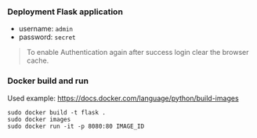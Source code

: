 ### Deployment Flask application

- username: `admin`
- password: `secret`
> To enable Authentication again after success login clear the browser cache.

### Docker build and run

Used example: https://docs.docker.com/language/python/build-images
```shell
sudo docker build -t flask .
sudo docker images
sudo docker run -it -p 8080:80 IMAGE_ID
```
